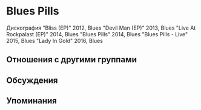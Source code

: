 # Blues Pills

Дискография
"Bliss (EP)" 2012, Blues
"Devil Man (EP)" 2013, Blues
"Live At Rockpalast (EP)" 2014, Blues
"Blues Pills" 2014, Blues
"Blues Pills - Live" 2015, Blues
"Lady In Gold" 2016, Blues

## Отношения с другими группами


## Обсуждения


## Упоминания

